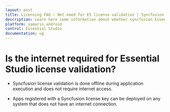 ```yaml
---
layout: post
title: Licensing FAQ – Net need for ES license validation | Syncfusion
description: Learn here some information about whether syncfusion Essential Studio license validation needs internet conncetion.
platform: xamarin.android
control: Essential Studio
documentation: ug
---
```


# Is the internet required for Essential Studio license validation?

* Syncfusion license validation is done offline during application execution and does not require internet access. 

* Apps registered with a Syncfusion license key can be deployed on any system that does not have an internet connection.